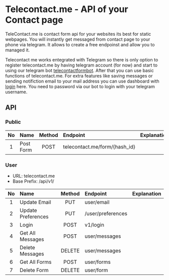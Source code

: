 # Telecontact.me - API of your Contact page

TeleContact.me is contact form api for your websites its best for static webpages.
You will instantly get messaged from contact page to your phone via telegram. It allows to create a free endpoinst and allow you to managed it.

Telecontact me works entegrated with Telegram so there is only option to register telecontact.me by having telegram account (for now) and start to using our telegram bot [telecontactformbot](https://telegram.me/telecontactformbot). After that you can use basic functions of telecontact.me. For extra features like saving messages or sending notifiction email to your mail address you can use dashboard with [login](https://www.telecontact.me/login) here. You need to password via our bot to login with your telegram username.

## API

### Public

|No| Name | Method | Endpoint | Explanation |
|:----:|:----|:------:|:--------|:-------------|
|1|Post Form|POST|telecontact.me/form/{hash_id}|             |

### User

- URL: telecontact.me
- Base Prefix: /api/v1/

|No| Name | Method | Endpoint | Explanation |
|:----:|:----|:------:|:--------|:-------------|
|1|Update Email|PUT|user/email|             |
|2|Update Preferences|PUT|/user/preferences|             |
|3|Login|POST|v1/login|             |
|4|Get All Messages|POST|user/messages|             |
|5|Delete Messages|DELETE|user/messages|             |
|6|Get All Forms|POST|user/forms|             |
|7|Delete Form|DELETE|user/form|             |